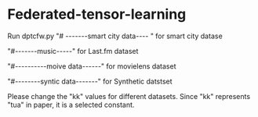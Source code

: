 # Federated-tensor-learning
Run dptcfw.py
"# -------smart city data---- " for smart city datase

"#-------music-----" for Last.fm dataset

"#----------moive data------" for movielens dataset

"#--------syntic data-------" for Synthetic datstset



Please change the "kk" values for different datasets. Since "kk" represents "tua" in paper, it is a selected constant.
 
 
 
